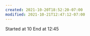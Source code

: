 ```yaml
---
created: 2021-10-20T18:52:20-07:00
modified: 2021-10-21T12:47:12-07:00
---
```


Started at 10
End at 12:45
